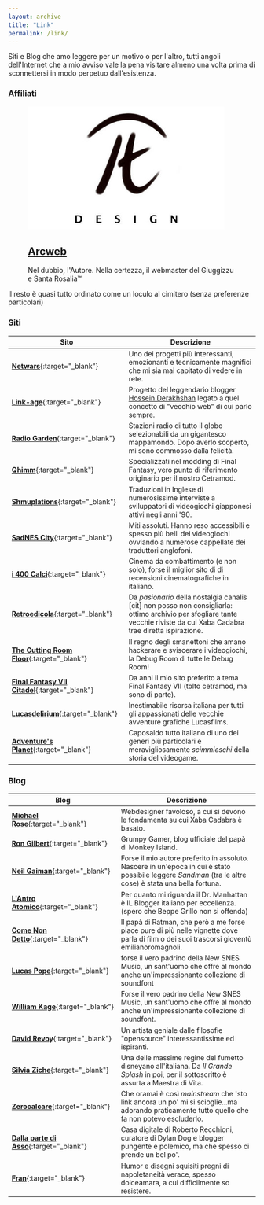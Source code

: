 ```yaml
---
layout: archive
title: "Link"
permalink: /link/
---
```


Siti e Blog che amo leggere per un motivo o per l'altro, tutti angoli dell'Internet che a mio avviso vale la pena visitare almeno una volta prima di sconnettersi in modo perpetuo dall'esistenza.

### <i class="fa fa-bookmark"></i> Affiliati

<figure>
  <a href="https://www.arcweb.it" target="blank"><img src="/images/arcweb.jpg">
  <h2 class="post-title"><i class="fa fa-circle"></i> Arcweb</h2></a>
  <p class="post-excerpt">Nel dubbio, l'Autore. Nella certezza, il webmaster del Giuggizzu e Santa Rosalia™</p>
</figure>

Il resto è quasi tutto ordinato come un loculo al cimitero (senza preferenze particolari)

### <i class="fa fa-globe"></i> Siti

| Sito | Descrizione |
|------------------------------------------------------------------------------|-----------------------------------------------------------------------------------------------------------------------------------------------------------------------------|
| [**Netwars**](https://netwars-project.com/){:target="_blank"} | Uno dei progetti più interessanti, emozionanti e tecnicamente magnifici che mi sia mai capitato di vedere in rete. |
| [**Link-age**](https://newmediasoc.com/projects/link-age/){:target="_blank"} | Progetto del leggendario blogger [Hossein Derakhshan](https://en.wikipedia.org/wiki/Hossein_Derakhshan) legato a quel concetto di "vecchio web" di cui parlo sempre. |
| [**Radio Garden**](https://radio.garden/){:target="_blank"} | Stazioni radio di tutto il globo selezionabili da un gigantesco mappamondo. Dopo averlo scoperto, mi sono commosso dalla felicità. |
| [**Qhimm**](https://forums.qhimm.com/index.php){:target="_blank"} | Specializzati nel modding di Final Fantasy, vero punto di riferimento originario per il nostro Cetramod. |
| [**Shmuplations**](https://shmuplations.com/){:target="_blank"} | Traduzioni in Inglese di numerosissime interviste a sviluppatori di videogiochi giapponesi attivi negli anni '90. |
| [**SadNES City**](https://www.sadnescity.it/){:target="_blank"} | Miti assoluti. Hanno reso accessibili e spesso più belli dei videogiochi ovviando a numerose cappellate dei traduttori anglofoni. |
| [**i 400 Calci**](https://www.i400calci.com/){:target="_blank"} | Cinema da combattimento (e non solo), forse il miglior sito di di recensioni cinematografiche in italiano. |
| [**Retroedicola**](https://www.retroedicola.it/){:target="_blank"} | Da _pasionario_ della nostalgia canalis [cit] non posso non consigliarla: ottimo archivio per sfogliare tante vecchie riviste da cui Xaba Cadabra trae diretta ispirazione. |
| [**The Cutting Room Floor**](https://tcrf.net/){:target="_blank"} | Il regno degli smanettoni che amano hackerare e sviscerare i videogiochi, la Debug Room di tutte le Debug Room! |
| [**Final Fantasy VII Citadel**](https://www.ff7citadel.com){:target="_blank"} | Da anni il mio sito preferito a tema Final Fantasy VII (tolto cetramod, ma sono di parte). |
| [**Lucasdelirium**](https://www.lucasdelirium.it/){:target="_blank"} | Inestimabile risorsa italiana per tutti gli appassionati delle vecchie avventure grafiche Lucasfilms. |
| [**Adventure's Planet**](https://www.adventuresplanet.it/){:target="_blank"} | Caposaldo tutto italiano di uno dei generi più particolari e meravigliosamente _scimmieschi_ della storia del videogame. |

### <i class="fa fa-pencil-alt"></i> Blog

| Blog | Descrizione |
|----------------------------------------------------------------------------------|----------------------------------------------------------------------------------------------------------------------------------------------------------|
| [**Michael Rose**](https://mademistakes.com/){:target="_blank"} | Webdesigner favoloso, a cui si devono le fondamenta su cui Xaba Cadabra è basato. |
| [**Ron Gilbert**](https://grumpygamer.com/){:target="_blank"}  | Grumpy Gamer, blog ufficiale del papà di Monkey Island. |
| [**Neil Gaiman**](https://www.neilgaiman.com/){:target="_blank"} | Forse il mio autore preferito in assoluto. Nascere in un'epoca in cui è stato possibile leggere _Sandman_ (tra le altre cose) è stata una bella fortuna. |
| [**L'Antro Atomico**](https://docmanhattan.blogspot.it/){:target="_blank"} | Per quanto mi riguarda il Dr. Manhattan è IL Blogger italiano per eccellenza. (spero che Beppe Grillo non si offenda) |
| [**Come Non Detto**](https://leortola.wordpress.com/){:target="_blank"} | Il papà di Ratman, che però a me forse piace pure di più nelle vignette dove parla di film o dei suoi trascorsi gioventù emilianoromagnoli. |
| [**Lucas Pope**](https://dukope.com/){:target="_blank"} | forse il vero padrino della New SNES Music, un sant'uomo che offre al mondo anche un'impressionante collezione di soundfont |
| [**William Kage**](https://www.williamkage.com/){:target="_blank"} | Forse il vero padrino della New SNES Music, un sant'uomo che offre al mondo anche un'impressionante collezione di soundfont. |
| [**David Revoy**](https://www.davidrevoy.com/){:target="_blank"} | Un artista geniale dalle filosofie "opensource" interessantissime ed ispiranti. |
| [**Silvia Ziche**](https://www.silviaziche.com/){:target="_blank"} | Una delle massime regine del fumetto disneyano all'italiana. Da _Il Grande Splash_ in poi, per il sottoscritto è assurta a Maestra di Vita. |
| [**Zerocalcare**](https://www.zerocalcare.it/){:target="_blank"} | Che oramai è così _mainstream_ che 'sto link ancora un po' mi si scioglie...ma adorando praticamente tutto quello che fa non potevo escluderlo. |
| [**Dalla parte di Asso**](https://prontoallaresa.blogspot.com/){:target="_blank"} | Casa digitale di Roberto Recchioni, curatore di Dylan Dog e blogger pungente e polemico, ma che spesso ci prende un bel po'. |
| [**Fran**](https://www.frandemartino.net/){:target="_blank"} | Humor e disegni squisiti pregni di napoletaneità verace, spesso dolceamara, a cui difficilmente so resistere. |